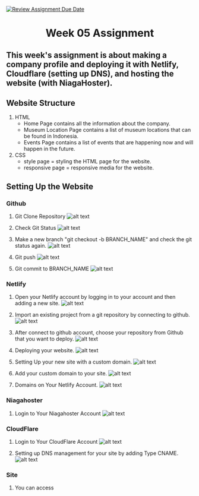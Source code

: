 [![Review Assignment Due Date](https://classroom.github.com/assets/deadline-readme-button-24ddc0f5d75046c5622901739e7c5dd533143b0c8e959d652212380cedb1ea36.svg)](https://classroom.github.com/a/f6dTnkNL)
<h1 align="center"> Week 05 Assignment </h1>

## This week's assignment is about making a company profile and deploying it with Netlify, Cloudflare (setting up DNS), and hosting the website (with NiagaHoster).

## Website Structure
1. HTML
    - Home Page contains all the information about the company.
    - Museum Location Page contains a list of museum locations that can be found in Indonesia.
    - Events Page contains a list of events that are happening now and will happen in the future.
2. CSS
    - style page = styling the HTML page for the website.
    - responsive page = responsive media for the website.

## Setting Up the Website
### Github
1. Git Clone Repository
   ![alt text](https://github.com/RevoU-FSSE-2/week-5-aljeazsharon/blob/end/documentation/1.clone.png?raw=true)

2. Check Git Status
   ![alt text](https://github.com/RevoU-FSSE-2/week-5-aljeazsharon/blob/end/documentation/2.status.png?raw=true)

3. Make a new branch "git checkout -b BRANCH_NAME" and check the git status again.
   ![alt text](https://github.com/RevoU-FSSE-2/week-5-aljeazsharon/blob/end/documentation/3.new%20branch.png?raw=true)

4. Git push
   ![alt text](https://github.com/RevoU-FSSE-2/week-5-aljeazsharon/blob/end/documentation/4.push.png?raw=true)

5. Git commit to BRANCH_NAME
   ![alt text](https://github.com/RevoU-FSSE-2/week-5-aljeazsharon/blob/end/documentation/5.commit.png?raw=true)

### Netlify
1. Open your Netlify account by logging in to your account and then adding a new site.
   ![alt text](https://github.com/RevoU-FSSE-2/week-5-aljeazsharon/blob/end/documentation/9.addnewsite.png?raw=true)

2. Import an existing project from a git repository by connecting to github.
   ![alt text](https://github.com/RevoU-FSSE-2/week-5-aljeazsharon/blob/end/documentation/10.import.png?raw=true)

3. After connect to github account, choose your repository from Github that you want to deploy.
   ![alt text](https://github.com/RevoU-FSSE-2/week-5-aljeazsharon/blob/end/documentation/11.choose.png?raw=true)

4. Deploying your website.
   ![alt text](https://github.com/RevoU-FSSE-2/week-5-aljeazsharon/blob/end/documentation/12.deploying.png?raw=true)

5. Setting Up your new site with a custom domain.
   ![alt text](https://github.com/RevoU-FSSE-2/week-5-aljeazsharon/blob/end/documentation/13.setup.png?raw=true)

6. Add your custom domain to your site.
   ![alt text](https://github.com/RevoU-FSSE-2/week-5-aljeazsharon/blob/end/documentation/14.customdomain.png?raw=true)

7. Domains on Your Netlify Account.
   ![alt text](https://github.com/RevoU-FSSE-2/week-5-aljeazsharon/blob/end/documentation/16.setupDNSnetlify.png?raw=true)

### Niagahoster
1. Login to Your Niagahoster Account
   ![alt text](https://github.com/RevoU-FSSE-2/week-5-aljeazsharon/blob/end/documentation/8.loginniagahoster.png?raw=true)

### CloudFlare
1. Login to Your CloudFlare Account
   ![alt text](https://github.com/RevoU-FSSE-2/week-5-aljeazsharon/blob/end/documentation/6.logincloudflare.png?raw=true)

2. Setting up DNS management for your site by adding Type CNAME.
   ![alt text](https://github.com/RevoU-FSSE-2/week-5-aljeazsharon/blob/end/documentation/15.setupDNS.png?raw=true)

### Site
1. You can access
